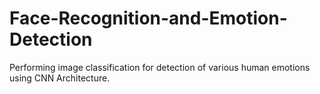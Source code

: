# Face-Recognition-and-Emotion-Detection
Performing image classification for detection of various human emotions using CNN Architecture.
